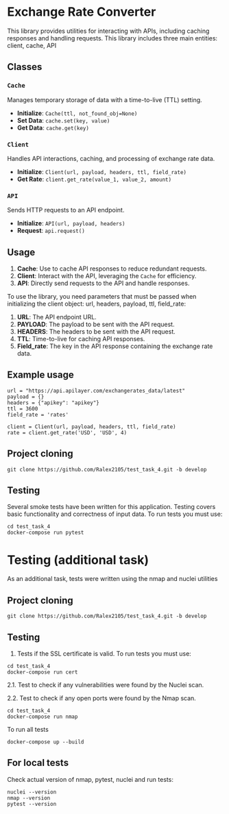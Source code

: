 # Exchange Rate Converter

This library provides utilities for interacting with APIs, including caching responses and handling requests.
This library includes three main entities: client, cache, API

## Classes

### `Cache`

Manages temporary storage of data with a time-to-live (TTL) setting.

- **Initialize**: `Cache(ttl, not_found_obj=None)`
- **Set Data**: `cache.set(key, value)`
- **Get Data**: `cache.get(key)`

### `Client`

Handles API interactions, caching, and processing of exchange rate data.

- **Initialize**: `Client(url, payload, headers, ttl, field_rate)`
- **Get Rate**: `client.get_rate(value_1, value_2, amount)`

### `API`

Sends HTTP requests to an API endpoint.

- **Initialize**: `API(url, payload, headers)`
- **Request**: `api.request()`

## Usage

1. **Cache**: Use to cache API responses to reduce redundant requests.
2. **Client**: Interact with the API, leveraging the `Cache` for efficiency.
3. **API**: Directly send requests to the API and handle responses.

To use the library, you need parameters that must be passed when initializing the client object: url, headers, payload, ttl, field_rate:

1. **URL**: The API endpoint URL.
2. **PAYLOAD**: The payload to be sent with the API request.
3. **HEADERS**: The headers to be sent with the API request.
4. **TTL**: Time-to-live for caching API responses.
5. **Field_rate**: The key in the API response containing the exchange rate data.

## Example usage
```
url = "https://api.apilayer.com/exchangerates_data/latest"
payload = {}
headers = {"apikey": "apikey"}
ttl = 3600
field_rate = 'rates'

client = Client(url, payload, headers, ttl, field_rate)
rate = client.get_rate('USD', 'USD', 4)
```

## Project cloning
```git clone https://github.com/Ralex2105/test_task_4.git -b develop```


## Testing
Several smoke tests have been written for this application. Testing covers basic functionality and correctness of input data.
To run tests you must use:
```
cd test_task_4
docker-compose run pytest
```

# Testing (additional task)
As an additional task, tests were written using the nmap and nuclei utilities

## Project cloning
```git clone https://github.com/Ralex2105/test_task_4.git -b develop```

## Testing
1. Tests if the SSL certificate is valid.
To run tests you must use:
```
cd test_task_4
docker-compose run cert
```

2.1. Test to check if any vulnerabilities were found by the Nuclei scan.

2.2. Test to check if any open ports were found by the Nmap scan.
```
cd test_task_4
docker-compose run nmap
```
To run all tests
```
docker-compose up --build
```

## For local tests
Check actual version of nmap, pytest, nuclei and run tests:
```
nuclei --version
nmap --version 
pytest --version
```

